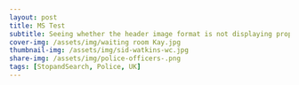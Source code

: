 ```yaml
---
layout: post
title: MS Test
subtitle: Seeing whether the header image format is not displaying properly
cover-img: /assets/img/waiting room Kay.jpg
thumbnail-img: /assets/img/sid-watkins-wc.jpg
share-img: /assets/img/police-officers-.png
tags: [StopandSearch, Police, UK]
---
```

